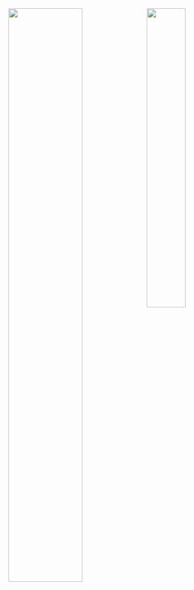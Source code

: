 
<img width="54%" align="left" src="https://github-readme-stats.vercel.app/api?username=tagcopperlight&count_private=true&show_icons=true&bg_color=1e1e2e&text_color=cdd6f4&icon_color=cba6f7&title_color=94e2d5&border_radius=13&include_all_commits=true&border_color=7B7D80&custom_title=GitHub%20Stats" />
<img width="39%" src="https://github-readme-stats.vercel.app/api/top-langs/?username=tagcopperlight&layout=compact&border_radius=13&border_color=7B7D80&bg_color=1e1e2e&text_color=cdd6f4&icon_color=cba6f7&title_color=94e2d5"/>
